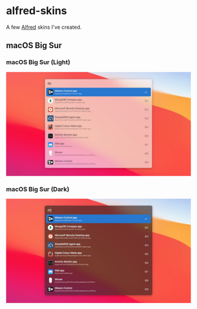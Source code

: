 # alfred-skins

A few [Alfred](https://www.alfredapp.com/) skins I've created.

## macOS Big Sur

### macOS Big Sur (Light)

![Bug Sur Light](previews/Big-Sur-Light.jpg)

### macOS Big Sur (Dark)

![Bug Sur Dark](previews/Big-Sur-Dark.jpg)